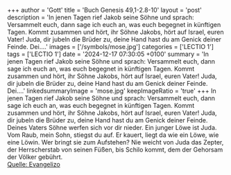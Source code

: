 +++
author = 'Gott'
title = 'Buch Genesis 49,1-2.8-10'
layout = 'post'
description = 'In jenen Tagen rief Jakob seine Söhne und sprach: Versammelt euch, dann sage ich euch an, was euch begegnet in künftigen Tagen. Kommt zusammen und hört, ihr Söhne Jakobs, hört auf Israel, euren Vater! Juda, dir jubeln die Brüder zu, deine Hand hast du am Genick deiner Feinde. Dei....'
images = ['/symbols/mose.jpg']
categories = ['LECTIO 1']
tags = ['LECTIO 1']
date = '2024-12-17 07:30:05 +0100'
summary = 'In jenen Tagen rief Jakob seine Söhne und sprach: Versammelt euch, dann sage ich euch an, was euch begegnet in künftigen Tagen. Kommt zusammen und hört, ihr Söhne Jakobs, hört auf Israel, euren Vater! Juda, dir jubeln die Brüder zu, deine Hand hast du am Genick deiner Feinde. Dei....'
linkedsummaryImage = 'mose.jpg'
keepImageRatio = 'true'
+++
In jenen Tagen rief Jakob seine Söhne und sprach: Versammelt euch, dann sage ich euch an, was euch begegnet in künftigen Tagen.
Kommt zusammen und hört, ihr Söhne Jakobs, hört auf Israel, euren Vater!
Juda, dir jubeln die Brüder zu, deine Hand hast du am Genick deiner Feinde. Deines Vaters Söhne werfen sich vor dir nieder.<!--more-->
Ein junger Löwe ist Juda. Vom Raub, mein Sohn, stiegst du auf. Er kauert, liegt da wie ein Löwe, wie eine Löwin. Wer bringt sie zum Aufstehen?
Nie weicht von Juda das Zepter, der Herrscherstab von seinen Füßen, bis Schilo kommt, dem der Gehorsam der Völker gebührt.<br> [Quelle: Evangelizo](https://evangeliumtagfuertag.org/DE/gospel)